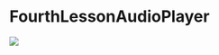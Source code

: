 # FourthLessonAudioPlayer
<p align="left">
<img src="https://user-images.githubusercontent.com/108148690/218833725-712e5954-5839-4bf0-ae76-63eff6e06f8e.jpeg"/>
</p>
